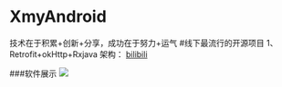# XmyAndroid
技术在于积累+创新+分享，成功在于努力+运气
#线下最流行的开源项目
1、Retrofit+okHttp+Rxjava 架构： [bilibili][1]

###软件展示
![][2]


 
























[1]:https://github.com/HotBitmapGG/bilibili-android-client
[2]:https://github.com/xmydeveloper/XmyAndroid/blob/master/bilibili.png









